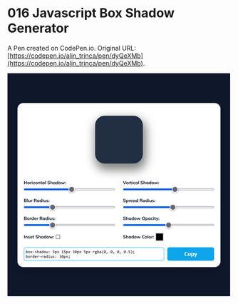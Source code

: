 # 016 Javascript Box Shadow Generator

A Pen created on CodePen.io. Original URL: [https://codepen.io/alin_trinca/pen/dyQeXMb](https://codepen.io/alin_trinca/pen/dyQeXMb).

![Javascript Box Shadow Generator Screenshot](javascript-box-shadow-generator.png)
